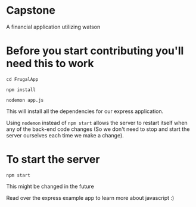 # Capstone
A financial application utilizing watson

# Before you start contributing you'll need this to work
`cd FrugalApp`

`npm install`

`nodemon app.js`

This will install all the dependencies for our express application. 

Using `nodemon` instead of `npm start` allows the server to restart itself when any of the back-end code changes (So we don't need to stop and start the server ourselves each time we make a change).

# To start the server
`npm start`

This might be changed in the future

Read over the express example app to learn more about javascript :)
